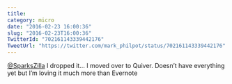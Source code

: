 ```yaml
---
title: 
category: micro
date: "2016-02-23 16:00:36"
slug: "2016-02-23T16:00:36"
TwitterId: "702161143339442176"
TweetUrl: "https://twitter.com/mark_philpot/status/702161143339442176"
---
```


[@SparksZilla](https://twitter.com/SparksZilla) I dropped it... I moved over to
Quiver. Doesn’t have everything yet but I’m loving it much more than Evernote
